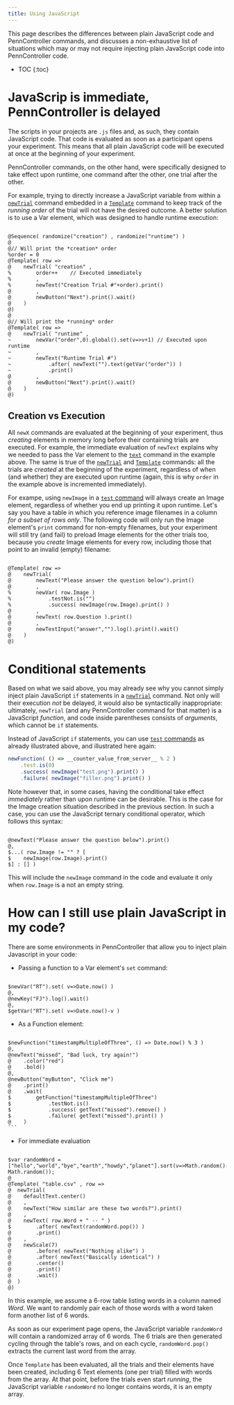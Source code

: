 ```yaml
---
title: Using JavaScript
---
```


This page describes the differences between plain JavaScript code and PennController commands,
and discusses a non-exhaustive list of situations which may or may not require injecting
plain JavaScript code into PennController code.

* TOC
{:toc}

# JavaScrip is immediate, PennController is delayed

The scripts in your projects are `.js` files and, as such, they contain JavaScript code. 
That code is evaluated as soon as a participant opens your experiment.
This means that all plain JavaScript code will be executed at once at the beginning of your experiment. 

PennController commands, on the other hand, were specifically designed
to take effect upon runtime, one command after the other, one trial after the other.

For example, trying to directly increase a JavaScript variable from within
a [`newTrial`]({{site.baseurl}}/global-commands/newtrial) command
embedded in a [`Template`]({{site.baseurl}}/global-commands/template) command 
to keep track of the _running order_  of the trial will not have the desired outcome.
A better solution is to use a Var element, which was designed to handle runtime execution:

<pre><code class="language-diff-javascript diff-highlight">
@Sequence( randomize("creation") , randomize("runtime") )
@
@// Will print the *creation* order
%order = 0
@Template( row =>
@    newTrial( "creation" ,
%        order++    // Executed immediately
%        ,
%        newText("Creation Trial #"+order).print()
@        ,
@        newButton("Next").print().wait()
@    )
@)
@
@// Will print the *running* order
@Template( row =>
@    newTrial( "runtime" ,
~        newVar("order",0).global().set(v=>v+1) // Executed upon runtime
~        ,
~        newText("Runtime Trial #")
~            .after( newText("").text(getVar("order")) )
~            .print()
@        ,
@        newButton("Next").print().wait()
@    )
@)
</code></pre>

<!-- More technically, all PennController commands are JavaScript functions whose evaluation is immediate  -->
<!-- but whose execution is (for the most part) delayed.  -->
<!-- Because they ultimately are JavaScript functions, their arguments also are evaluated immediately. -->

## Creation vs Execution

All `newX` commands are evaluated at the beginning of your experiment,
thus _creating_ elements in memory long before their containing trials are executed.
For example, the immediate evaluation of `newText` explains why we needed to pass the Var element 
to the [`text`]({{site.baseurl}}/text/text-text) command in the example above.
The same is true of the [`newTrial`]({{site.baseurl}}/global-commands/newtrial) 
and [`Template`]({{site.baseurl}}/global-commands/template) commands: 
all the trials are _created_ at the beginning of the experiment, regardless of when (and whether) 
they are executed upon runtime (again, this is why `order` in the example above is incremented immediately).

For exampe, using `newImage` in a [`test` command]({{site.baseurl}}/core-concepts/3_commands#test-commands) 
will always create an Image element, regardless of whether you end up printing it upon runtime. 
Let's say you have a table in which you reference image filenames in a column _for a subset of rows only_.
The following code will only run the Image element's `print` command for non-empty filenames, 
but your experiment will still try (and fail) to preload Image elements for the other trials too,
because you _create_ Image elements for every row, including those that point to an invalid (empty) filename:

<pre><code class="language-diff-javascript diff-highlight">
@Template( row =>
@    newTrial(
@        newText("Please answer the question below").print()
@        ,
%        newVar( row.Image )
%            .testNot.is("")
%            .success( newImage(row.Image).print() )
@        ,
@        newText( row.Question ).print()
@        ,
@        newTextInput("answer","").log().print().wait()
@    )
@)
</code></pre>

# Conditional statements

Based on what we said above, you may already see why you cannot simply inject
plain JavaScript `if` statements in a [`newTrial`]({{site.baseurl}}/global-commands/newtrial) command.
Not only will their execution _not_ be delayed, it would also be syntactically inappropriate:
ultimately, `newTrial` (and any PennController command for that matter) is a JavaScript _function_,
and code inside parentheses consists of _arguments_, which cannot be `if` statements.

Instead of JavaScript `if` statements, you can use [`test` commands]({{site.baseurl}}/core-concepts/3_commands#test-commands) as already illustrated above, and illustrated here again:

```javascript
newFunction( () => __counter_value_from_server__ % 2 )
    .test.is(0)
    .success( newImage("test.png").print() )
    .failure( newImage("filler.png").print() ) 
```

Note however that, in some cases, having the conditional take effect _immediately_
rather than upon runtime can be desirable. This is the case for the Image creation situation
described in the previous section. In such a case, 
you can use the JavaScript ternary conditional operator, which follows this syntax:

<pre><code class="language-diff-javascript diff-highlight">
@newText("Please answer the question below").print()
@,
$...( row.Image != "" ? [
$    newImage(row.Image).print() 
$] : [] )
</code></pre>

This will include the `newImage` command in the code and evaluate it
only when `row.Image` is a not an empty string.


# How can I still use plain JavaScript in my code?
 
There are some environments in PennController that allow you to inject plain Javascript in your code:

 + Passing a function to a Var element's `set` command:
 
<pre><code class="language-diff-javascript diff-highlight">
$newVar("RT").set( v=>Date.now() )
@,
@newKey("FJ").log().wait()
@,
$getVar("RT").set( v=>Date.now()-v )
</code></pre>

+  As a Function element:

<pre><code class="language-diff-javascript diff-highlight">
$newFunction("timestampMultipleOfThree", () => Date.now() % 3 )
@,
@newText("missed", "Bad luck, try again!")
@    .color("red")
@    .bold()
@,
@newButton("myButton", "Click me")
@    .print()
@    .wait(
$        getFunction("timestampMultipleOfThree")
$            .testNot.is()
$            .success( getText("missed").remove() )
$            .failure( getText("missed").print() )
@    )
```
</code></pre>

+ For immediate evaluation

<pre><code class="language-diff-javascript diff-highlight">
$var randomWord = ["hello","world","bye","earth","howdy","planet"].sort(v=>Math.random()-Math.random());
@
@Template( "table.csv" , row =>
@  newTrial(
@    defaultText.center()
@    ,
@    newText("How similar are these two words?").print()
@    ,
@    newText( row.Word + " -- " )
$        .after( newText(randomWord.pop()) )
@        .print()
@    ,
@    newScale(7)
@        .before( newText("Nothing alike") )
@        .after( newText("Basically identical") )
@        .center()
@        .print()
@        .wait()
@  )
@)
</code></pre>

In this example, we assume a 6-row table listing words in a column named _Word_.
We want to randomly pair each of those words with a word taken form another list of 6 words.

As soon as our experiment page opens, the JavaScript variable `randomWord` 
will contain a randomized array of 6 words. The 6 trials are then generated cycling through the table's rows,
and on each cycle, `randomWord.pop()` extracts the current last word from the array.

Once `Template` has been evaluated, all the trials and their elements have been created,
including 6 Text elements (one per trial) filled with words from the array. At that point,
before the trials even start _running_, the JavaScript variable `randomWord` no longer contains words, 
it is an empty array.
